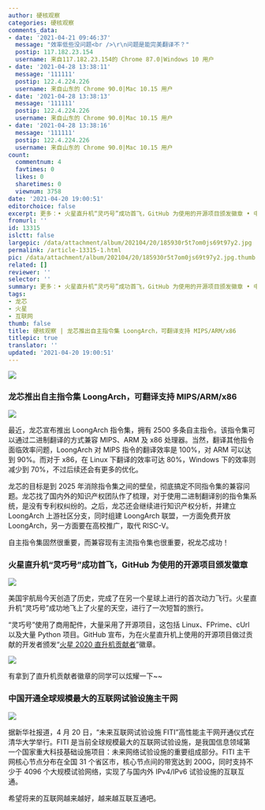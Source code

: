 ```yaml
---
author: 硬核观察
categories: 硬核观察
comments_data:
- date: '2021-04-21 09:46:37'
  message: "效率低些没问题<br />\r\n问题是能完美翻译不？"
  postip: 117.182.23.154
  username: 来自117.182.23.154的 Chrome 87.0|Windows 10 用户
- date: '2021-04-28 13:38:11'
  message: '111111'
  postip: 122.4.224.226
  username: 来自山东的 Chrome 90.0|Mac 10.15 用户
- date: '2021-04-28 13:38:13'
  message: '111111'
  postip: 122.4.224.226
  username: 来自山东的 Chrome 90.0|Mac 10.15 用户
- date: '2021-04-28 13:38:16'
  message: '111111'
  postip: 122.4.224.226
  username: 来自山东的 Chrome 90.0|Mac 10.15 用户
count:
  commentnum: 4
  favtimes: 0
  likes: 0
  sharetimes: 0
  viewnum: 3758
date: '2021-04-20 19:00:51'
editorchoice: false
excerpt: 更多：• 火星直升机“灵巧号”成功首飞，GitHub 为使用的开源项目颁发徽章 • 中国开通全球规模最大的互联网试验设施主干网
fromurl: ''
id: 13315
islctt: false
largepic: /data/attachment/album/202104/20/185930r5t7om0js69t97y2.jpg
permalink: /article-13315-1.html
pic: /data/attachment/album/202104/20/185930r5t7om0js69t97y2.jpg.thumb.jpg
related: []
reviewer: ''
selector: ''
summary: 更多：• 火星直升机“灵巧号”成功首飞，GitHub 为使用的开源项目颁发徽章 • 中国开通全球规模最大的互联网试验设施主干网
tags:
- 龙芯
- 火星
- 互联网
thumb: false
title: 硬核观察 | 龙芯推出自主指令集 LoongArch，可翻译支持 MIPS/ARM/x86
titlepic: true
translator: ''
updated: '2021-04-20 19:00:51'
---
```


![](/data/attachment/album/202104/20/185930r5t7om0js69t97y2.jpg)


### 龙芯推出自主指令集 LoongArch，可翻译支持 MIPS/ARM/x86


![](/data/attachment/album/202104/20/185941c0tq323yr0budrmr.jpg)


最近，龙芯宣布推出 LoongArch 指令集，拥有 2500 多条自主指令。该指令集可以通过二进制翻译的方式兼容 MIPS、ARM 及 x86 处理器。当然，翻译其他指令面临效率问题，LoongArch 对 MIPS 指令的翻译效率是 100%，对 ARM 可以达到 90%。而对于 x86，在 Linux 下翻译的效率可达 80%，Windows 下的效率则减少到 70%，不过后续还会有更多的优化。


龙芯的目标是到 2025 年消除指令集之间的壁垒，彻底搞定不同指令集的兼容问题。龙芯找了国内外的知识产权团队作了梳理，对于使用二进制翻译别的指令集系统，是没有专利权纠纷的。之后，龙芯还会继续进行知识产权分析，并建立 LoongArch 上游社区分支，同时组建 LoongArch 联盟，一方面免费开放 LoongArch，另一方面要在高校推广，取代 RISC-V。


自主指令集固然很重要，而兼容现有主流指令集也很重要，祝龙芯成功！


### 火星直升机“灵巧号”成功首飞，GitHub 为使用的开源项目颁发徽章


![](/data/attachment/album/202104/20/185956jjc9mmmwf4fx54r1.jpg)


美国宇航局今天创造了历史，完成了在另一个星球上进行的首次动力飞行。火星直升机“灵巧号”成功地飞上了火星的天空，进行了一次短暂的旅行。


“灵巧号”使用了商用配件，大量采用了开源项目，这包括 Linux、FPrime、cUrl 以及大量 Python 项目。GitHub 宣布，为在火星直升机上使用的开源项目做过贡献的开发者颁发“[火星 2020 直升机贡献者](https://docs.github.com/en/github/setting-up-and-managing-your-github-profile/personalizing-your-profile#list-of-qualifying-repositories-for-mars-2020-helicopter-contributor-badge)”徽章。


![](/data/attachment/album/202104/20/190007buuv4n6xs97fa6nf.png)


有拿到了直升机贡献者徽章的同学可以炫耀一下~~ 


### 中国开通全球规模最大的互联网试验设施主干网


![](/data/attachment/album/202104/20/190034u8bvpvapb0dn08kx.jpg)


据新华社报道，4 月 20 日，“未来互联网试验设施 FITI”高性能主干网开通仪式在清华大学举行。FITI 是当前全球规模最大的互联网试验设施，是我国信息领域第一个国家重大科技基础设施项目：未来网络试验设施的重要组成部分。FITI 主干网核心节点分布在全国 31 个省区市，核心节点间的带宽达到 200G，同时支持不少于 4096 个大规模试验网络，实现了与国内外 IPv4/IPv6 试验设施的互联互通。


希望将来的互联网越来越好，越来越互联互通吧。